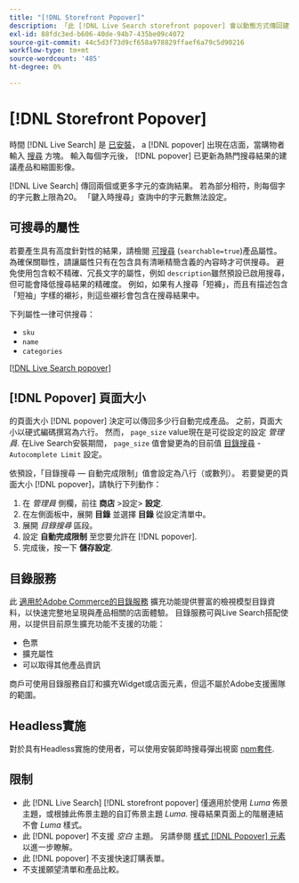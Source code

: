 ```yaml
---
title: "[!DNL Storefront Popover]"
description: 「此 [!DNL Live Search storefront popover] 會以動態方式傳回建議的產品和縮圖。」
exl-id: 88fdc3ed-b606-40de-94b7-435be09c4072
source-git-commit: 44c5d3f73d9cf658a978829ffaef6a79c5d90216
workflow-type: tm+mt
source-wordcount: '485'
ht-degree: 0%

---
```


# [!DNL Storefront Popover]

時間 [!DNL Live Search] 是 [已安裝](install.md)， a [!DNL popover] 出現在店面，當購物者輸入 [搜尋](https://experienceleague.adobe.com/docs/commerce-admin/catalog/catalog/search/search.html#quick-search) 方塊。 輸入每個字元後， [!DNL popover] 已更新為熱門搜尋結果的建議產品和縮圖影像。

[!DNL Live Search] 傳回兩個或更多字元的查詢結果。 若為部分相符，則每個字的字元數上限為20。 「鍵入時搜尋」查詢中的字元數無法設定。

## 可搜尋的屬性

若要產生具有高度針對性的結果，請檢閱 [可搜尋](https://experienceleague.adobe.com/docs/commerce-admin/catalog/product-attributes/product-attributes.html) (`searchable=true`)產品屬性。 為確保關聯性，請讓屬性只有在包含具有清晰精簡含義的內容時才可供搜尋。 避免使用包含較不精確、冗長文字的屬性，例如 `description`雖然預設已啟用搜尋，但可能會降低搜尋結果的精確度。 例如，如果有人搜尋「短褲」，而且有描述包含「短袖」字樣的襯衫，則這些襯衫會包含在搜尋結果中。

下列屬性一律可供搜尋：

* `sku`
* `name`
* `categories`

[[!DNL Live Search popover]](assets/storefront-search-as-you-type.png)

## [!DNL Popover] 頁面大小

的頁面大小 [!DNL popover] 決定可以傳回多少行自動完成產品。 之前，頁面大小以硬式編碼撰寫為六行。 然而， `page_size` value現在是可從設定的設定 *管理員*. 在Live Search安裝期間， `page_size` 值會變更為的目前值 [目錄搜尋](https://experienceleague.adobe.com/docs/commerce-admin/config/catalog/catalog.html) - `Autocomplete Limit` 設定。

依預設，「目錄搜尋 — 自動完成限制」值會設定為八行（或數列）。 若要變更的頁面大小 [!DNL popover]，請執行下列動作：

1. 在 *管理員* 側欄，前往 **商店** >設定> **設定**.
1. 在左側面板中，展開 **目錄** 並選擇 **目錄** 從設定清單中。
1. 展開 *目錄搜尋* 區段。
1. 設定 **自動完成限制** 至您要允許在 [!DNL popover].
1. 完成後，按一下 **儲存設定**.

## 目錄服務

此 [適用於Adobe Commerce的目錄服務](../catalog-service/overview.md) 擴充功能提供豐富的檢視模型目錄資料，以快速完整地呈現與產品相關的店面體驗。 目錄服務可與Live Search搭配使用，以提供目前原生擴充功能不支援的功能：

* 色票
* 擴充屬性
* 可以取得其他產品資訊

商戶可使用目錄服務自訂和擴充Widget或店面元素，但這不屬於Adobe支援團隊的範圍。

## Headless實施

對於具有Headless實施的使用者，可以使用安裝即時搜尋彈出視窗 [npm套件](https://www.npmjs.com/package/@magento/ds-livesearch-storefront-utils).

## 限制

* 此 [!DNL Live Search] [!DNL storefront popover] 僅適用於使用 *Luma* 佈景主題，或根據此佈景主題的自訂佈景主題 *Luma*. 搜尋結果頁面上的階層連結不會 *Luma* 樣式。
* 此 [!DNL popover] 不支援 *空白* 主題。 另請參閱 [樣式 [!DNL Popover] 元素](storefront-popover-styling.md) 以進一步瞭解。
* 此 [!DNL popover] 不支援快速訂購表單。
* 不支援願望清單和產品比較。
